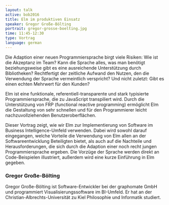 ```yaml
---
layout: talk
active: bob2016
title: Elm im produktiven Einsatz
speaker: Gregor Große-Bölting
portrait: gregor-grosse-boelting.jpg
time: 11:45-12:30
type: Vortrag
language: german
---
```


Die Adaption einer neuen Programmiersprache birgt viele Risiken: Wie
ist die Akzeptanz im Team? Kann die Sprache alles, was man benötigt
beziehungsweise gibt es eine ausreichende Unterstützung durch
Bibliotheken? Rechtfertigt der zeitliche Aufwand den Nutzen, den die
Verwendung der Sprache vermeintlich verspricht? Und nicht zuletzt:
Gibt es einen echten Mehrwert für den Kunden?

Elm ist eine funktionale, referentiell-transparente und stark
typisierte Programmiersprache, die zu JavaScript transpiliert
wird. Durch die Unterstützung von FRP (functional reactive
programming) ermöglicht Elm die Gestaltung von sehr schnellen und für
den Programmierer leicht nachzuvollziehenden Benutzeroberflächen.

Dieser Vortrag zeigt, wie wir Elm zur Implementierung von Software im
Business Intelligence-Umfeld verwenden. Dabei wird sowohl darauf
eingegangen, welche Vorteile die Verwendung von Elm allen an der
Softwareentwicklung Beteiligten bietet, als auch auf die Nachteile und
Herausforderungen, die sich durch die Adaption einer noch recht jungen
Programmiersprache ergeben. Die Vorzüge der Sprache werden direkt an
Code-Beispielen illustriert, außerdem wird eine kurze Einführung in
Elm gegeben.

### Gregor Große-Bölting

Gregor Große-Bölting ist Software-Entwickler bei der graphomate GmbH
und programmiert Visualisierungssoftware im BI-Umfeld. Er hat an der
Christian-Albrechts-Universität zu Kiel Philosophie und Informatik
studiert.
